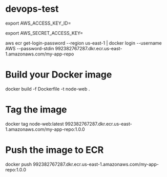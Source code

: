 # devops-test

export AWS_ACCESS_KEY_ID=

export AWS_SECRET_ACCESS_KEY=

aws ecr get-login-password --region us-east-1 | docker login --username AWS --password-stdin 992382767287.dkr.ecr.us-east-1.amazonaws.com/my-app-repo

# Build your Docker image
docker build -f Dockerfile -t node-web .

# Tag the image
docker tag node-web:latest 992382767287.dkr.ecr.us-east-1.amazonaws.com/my-app-repo:1.0.0

# Push the image to ECR
docker push 992382767287.dkr.ecr.us-east-1.amazonaws.com/my-app-repo:1.0.0